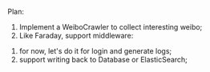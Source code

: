 Plan:
1) Implement a WeiboCrawler to collect interesting weibo;
2) Like Faraday, support middleware:
  1. for now, let's do it for login and generate logs;
  2. support writing back to Database or ElasticSearch;
